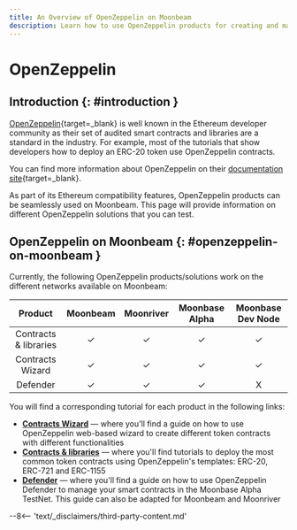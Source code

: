 ```yaml
---
title: An Overview of OpenZeppelin on Moonbeam
description: Learn how to use OpenZeppelin products for creating and managing Solidity smart contracts on Moonbeam, thanks to its Ethereum compatibility features.
---
```


# OpenZeppelin

## Introduction {: #introduction } 

[OpenZeppelin](https://www.openzeppelin.com){target=\_blank} is well known in the Ethereum developer community as their set of audited smart contracts and libraries are a standard in the industry. For example, most of the tutorials that show developers how to deploy an ERC-20 token use OpenZeppelin contracts.

You can find more information about OpenZeppelin on their [documentation site](https://docs.openzeppelin.com){target=\_blank}.

As part of its Ethereum compatibility features, OpenZeppelin products can be seamlessly used on Moonbeam. This page will provide information on different OpenZeppelin solutions that you can test.

## OpenZeppelin on Moonbeam {: #openzeppelin-on-moonbeam } 

Currently, the following OpenZeppelin products/solutions work on the different networks available on Moonbeam:

|      **Product**      | **Moonbeam** | **Moonriver** | **Moonbase Alpha** | **Moonbase Dev Node** |
|:---------------------:|:------------:|:-------------:|:------------------:|:---------------------:|
| Contracts & libraries |      ✓       |       ✓       |         ✓          |           ✓           |
|   Contracts Wizard    |      ✓       |       ✓       |         ✓          |           ✓           |
|       Defender        |      ✓       |       ✓       |         ✓          |           X           |

You will find a corresponding tutorial for each product in the following links:

 - [**Contracts Wizard**](/builders/build/eth-api/dev-env/openzeppelin/contracts/#openzeppelin-contract-wizard) — where you'll find a guide on how to use OpenZeppelin web-based wizard to create different token contracts with different functionalities
 - [**Contracts & libraries**](/builders/build/eth-api/dev-env/openzeppelin/contracts/#deploying-openzeppelin-contracts-on-moonbeam) — where you'll find tutorials to deploy the most common token contracts using OpenZeppelin's templates: ERC-20, ERC-721 and ERC-1155
 - [**Defender**](/builders/build/eth-api/dev-env/openzeppelin/defender/) — where you'll find a guide on how to use OpenZeppelin Defender to manage your smart contracts in the Moonbase Alpha TestNet. This guide can also be adapted for Moonbeam and Moonriver

--8<-- 'text/_disclaimers/third-party-content.md'